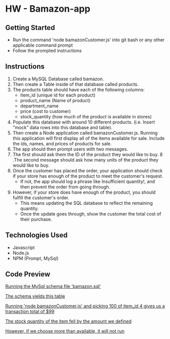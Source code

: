 # HW - Bamazon-app

## Getting Started
- Run the command 'node bamazonCustomer.js' into git bash or any other applicable command prompt
- Follow the prompted instructions

## Instructions
1. Create a MySQL Database called bamazon.
2. Then create a Table inside of that database called products.
3. The products table should have each of the following columns:
    - item_id (unique id for each product)
    - product_name (Name of product)
    - department_name
    - price (cost to customer)
    - stock_quantity (how much of the product is available in stores)
4. Populate this database with around 10 different products. (i.e. Insert "mock" data rows into this database and table).
5. Then create a Node application called bamazonCustomer.js. Running this application will first display all of the items available for sale. Include the ids, names, and prices of products for sale.
6. The app should then prompt users with two messages.
7. The first should ask them the ID of the product they would like to buy.
8 .The second message should ask how many units of the product they would like to buy.
9. Once the customer has placed the order, your application should check if your store has enough of the product to meet the customer's request.
    - If not, the app should log a phrase like Insufficient quantity!, and then prevent the order from going through.
10. However, if your store does have enough of the product, you should fulfill the customer's order.
    - This means updating the SQL database to reflect the remaining quantity.
    - Once the update goes through, show the customer the total cost of their purchase.
## Technologies Used
- Javascript
- Node.js
- NPM (Prompt, MySql)

## Code Preview

[Running the MySql schema file 'bamazon.sql'](https://imgur.com/XspCcwL)

[The schema yields this table](https://imgur.com/e4T6AsO)

[Running 'node bamazonCustomer.js' and picking 100 of item_id 4 gives us a transaction total of $99](https://imgur.com/zHtoUcz)

[The stock quantity of the item fell by the amount we defined](https://imgur.com/3EudUIs)

[However, if we choose more than available, it will not run](https://imgur.com/z6dEow7)
